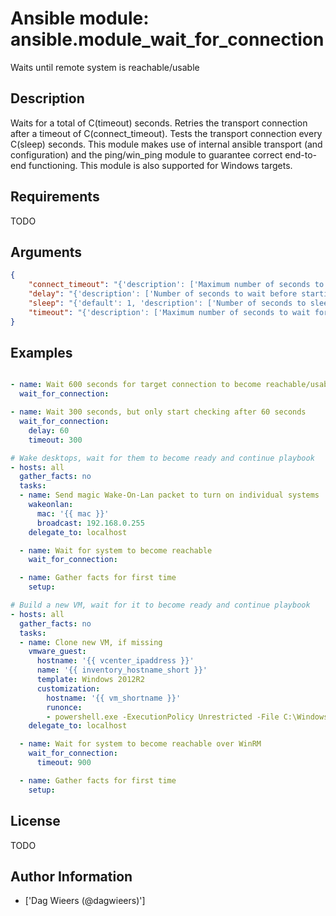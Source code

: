 # Ansible module: ansible.module_wait_for_connection


Waits until remote system is reachable/usable

## Description

Waits for a total of C(timeout) seconds.
Retries the transport connection after a timeout of C(connect_timeout).
Tests the transport connection every C(sleep) seconds.
This module makes use of internal ansible transport (and configuration) and the ping/win_ping module to guarantee correct end-to-end functioning.
This module is also supported for Windows targets.

## Requirements

TODO

## Arguments

``` json
{
    "connect_timeout": "{'description': ['Maximum number of seconds to wait for a connection to happen before closing and retrying.'], 'default': 5}",
    "delay": "{'description': ['Number of seconds to wait before starting to poll.'], 'default': 0}",
    "sleep": "{'default': 1, 'description': ['Number of seconds to sleep between checks.']}",
    "timeout": "{'description': ['Maximum number of seconds to wait for.'], 'default': 600}",
}
```

## Examples


``` yaml

- name: Wait 600 seconds for target connection to become reachable/usable
  wait_for_connection:

- name: Wait 300 seconds, but only start checking after 60 seconds
  wait_for_connection:
    delay: 60
    timeout: 300

# Wake desktops, wait for them to become ready and continue playbook
- hosts: all
  gather_facts: no
  tasks:
  - name: Send magic Wake-On-Lan packet to turn on individual systems
    wakeonlan:
      mac: '{{ mac }}'
      broadcast: 192.168.0.255
    delegate_to: localhost

  - name: Wait for system to become reachable
    wait_for_connection:

  - name: Gather facts for first time
    setup:

# Build a new VM, wait for it to become ready and continue playbook
- hosts: all
  gather_facts: no
  tasks:
  - name: Clone new VM, if missing
    vmware_guest:
      hostname: '{{ vcenter_ipaddress }}'
      name: '{{ inventory_hostname_short }}'
      template: Windows 2012R2
      customization:
        hostname: '{{ vm_shortname }}'
        runonce:
        - powershell.exe -ExecutionPolicy Unrestricted -File C:\Windows\Temp\ConfigureRemotingForAnsible.ps1 -ForceNewSSLCert -EnableCredSSP
    delegate_to: localhost

  - name: Wait for system to become reachable over WinRM
    wait_for_connection:
      timeout: 900

  - name: Gather facts for first time
    setup:

```

## License

TODO

## Author Information
  - ['Dag Wieers (@dagwieers)']
